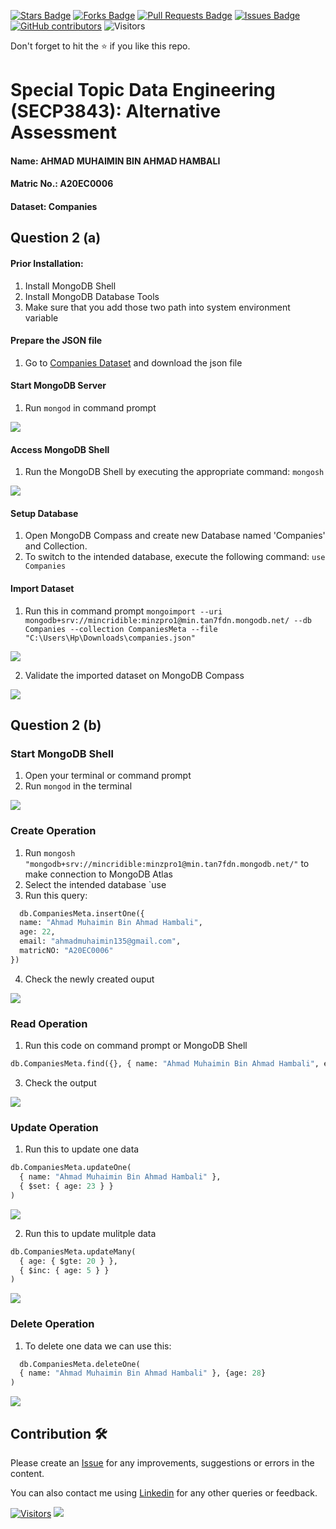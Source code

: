 <a href="https://github.com/drshahizan/SECP3843/stargazers"><img src="https://img.shields.io/github/stars/drshahizan/SECP3843" alt="Stars Badge"/></a>
<a href="https://github.com/drshahizan/SECP3843/network/members"><img src="https://img.shields.io/github/forks/drshahizan/SECP3843" alt="Forks Badge"/></a>
<a href="https://github.com/drshahizan/SECP3843/pulls"><img src="https://img.shields.io/github/issues-pr/drshahizan/SECP3843" alt="Pull Requests Badge"/></a>
<a href="https://github.com/drshahizan/SECP3843/issues"><img src="https://img.shields.io/github/issues/drshahizan/SECP3843" alt="Issues Badge"/></a>
<a href="https://github.com/drshahizan/SECP3843/graphs/contributors"><img alt="GitHub contributors" src="https://img.shields.io/github/contributors/drshahizan/SECP3843?color=2b9348"></a>
![Visitors](https://api.visitorbadge.io/api/visitors?path=https%3A%2F%2Fgithub.com%2Fdrshahizan%2FSECP3843&labelColor=%23d9e3f0&countColor=%23697689&style=flat)

Don't forget to hit the :star: if you like this repo.

# Special Topic Data Engineering (SECP3843): Alternative Assessment

#### Name: AHMAD MUHAIMIN BIN AHMAD HAMBALI

#### Matric No.: A20EC0006

#### Dataset: Companies

## Question 2 (a)

#### Prior Installation:

1. Install MongoDB Shell
2. Install MongoDB Database Tools
3. Make sure that you add those two path into system environment variable

#### Prepare the JSON file

1. Go to <a href="https://github.com/drshahizan/dataset/tree/main/mongodb/04-companies">Companies Dataset</a> and download the json file

#### Start MongoDB Server

1. Run `mongod` in command prompt
<img src="../materials/Q2(a).png">

#### Access MongoDB Shell

1. Run the MongoDB Shell by executing the appropriate command: `mongosh`
<img src="../materials/Q2_2.png">

#### Setup Database

1. Open MongoDB Compass and create new Database named 'Companies' and Collection.
2. To switch to the intended database, execute the following command: `use Companies`

#### Import Dataset

1. Run this in command prompt ` mongoimport --uri mongodb+srv://mincridible:minzpro1@min.tan7fdn.mongodb.net/ --db Companies --collection CompaniesMeta --file "C:\Users\Hp\Downloads\companies.json" `

<img src="../materials/Q2_3.png">

2. Validate the imported dataset on MongoDB Compass

<img src="../materials/Q2_4.png">





#### 
## Question 2 (b)

### Start MongoDB Shell

1. Open your terminal or command prompt
2. Run `mongod` in the terminal

<img src="../materials/Q2_5.png">


### Create Operation

1. Run `mongosh "mongodb+srv://mincridible:minzpro1@min.tan7fdn.mongodb.net/"` to make connection to MongoDB Atlas
2. Select the intended database `use 
3. Run this query:
```python
  db.CompaniesMeta.insertOne({
  name: "Ahmad Muhaimin Bin Ahmad Hambali",
  age: 22,
  email: "ahmadmuhaimin135@gmail.com",
  matricNO: "A20EC0006"
})
```

4. Check the newly created ouput
<img src="../materials/Q2_6.png">

### Read Operation

1. Run this code on command prompt or MongoDB Shell
```python
db.CompaniesMeta.find({}, { name: "Ahmad Muhaimin Bin Ahmad Hambali", email: "ahmadmuhaimin135@gmail.com" }) 
```

3. Check the output
<img src="../materials/Q2_7.png">

### Update Operation

1. Run this to update one data

```python 
db.CompaniesMeta.updateOne(
  { name: "Ahmad Muhaimin Bin Ahmad Hambali" },
  { $set: { age: 23 } }
)
```
<img src="../materials/Q2_8.png">

2. Run this to update mulitple data

```python 
db.CompaniesMeta.updateMany(
  { age: { $gte: 20 } },
  { $inc: { age: 5 } }
)
```
<img src="../materials/Q2_9.png">

### Delete Operation

1. To delete one data we can use this:

```python
  db.CompaniesMeta.deleteOne(
  { name: "Ahmad Muhaimin Bin Ahmad Hambali" }, {age: 28}
)
```
<img src="../materials/Q2_10.png">




## Contribution 🛠️

Please create an [Issue](https://github.com/drshahizan/special-topic-data-engineering/issues) for any improvements, suggestions or errors in the content.

You can also contact me using [Linkedin](https://www.linkedin.com/in/drshahizan/) for any other queries or feedback.

[![Visitors](https://api.visitorbadge.io/api/visitors?path=https%3A%2F%2Fgithub.com%2Fdrshahizan&labelColor=%23697689&countColor=%23555555&style=plastic)](https://visitorbadge.io/status?path=https%3A%2F%2Fgithub.com%2Fdrshahizan)
![](https://hit.yhype.me/github/profile?user_id=81284918)

